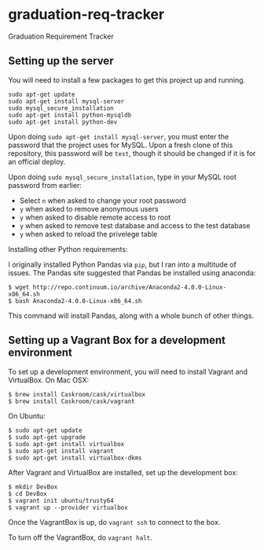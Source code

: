 # graduation-req-tracker
Graduation Requirement Tracker

## Setting up the server

You will need to install a few packages to get this project up and running.

```
sudo apt-get update
sudo apt-get install mysql-server
sudo mysql_secure_installation
sudo apt-get install python-mysqldb
sudo apt-get install python-dev
```

Upon doing `sudo apt-get install mysql-server`, you must enter the password that
the project uses for MySQL. Upon a fresh clone of this repository, this password
will be `test`, though it should be changed if it is for an official deploy.

Upon doing `sudo mysql_secure_installation`, type in your MySQL root password
from earlier:

- Select `n` when asked to change your root password
- `y` when asked to remove anonymous users
- `y` when asked to disable remote access to root
- `y` when asked to remove test database and access to the test database
- `y` when asked to reload the privelege table

Installing other Python requirements:

I originally installed Python Pandas via `pip`, but I ran into a multitude of
issues. The Pandas site suggested that Pandas be installed using anaconda:

```
$ wget http://repo.continuum.io/archive/Anaconda2-4.0.0-Linux-x86_64.sh
$ bash Anaconda2-4.0.0-Linux-x86_64.sh
```

This command will install Pandas, along with a whole bunch of other things.

## Setting up a Vagrant Box for a development environment

To set up a development environment, you will need to install Vagrant and
VirtualBox. On Mac OSX:

```
$ brew install Caskroom/cask/virtualbox
$ brew install Caskroom/cask/vagrant
```

On Ubuntu:

```
$ sudo apt-get update
$ sudo apt-get upgrade
$ sudo apt-get install virtualbox
$ sudo apt-get install vagrant
$ sudo apt-get install virtualbox-dkms
```

After Vagrant and VirtualBox are installed, set up the development box:

```
$ mkdir DevBox
$ cd DevBox
$ vagrant init ubuntu/trusty64
$ vagrant up --provider virtualbox
```

Once the VagrantBox is up, do `vagrant ssh` to connect to the box.

To turn off the VagrantBox, do `vagrant halt`.

